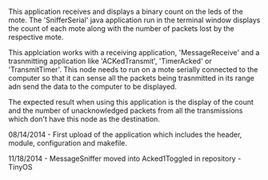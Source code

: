 This application receives and displays a binary count on the leds of the mote. The 'SnifferSerial' java application run in the terminal window displays the count of each mote along with the number of packets lost by the respective mote.

This applciation works with a receiving application, 'MessageReceive' and a trasnmitting application like 'ACKedTransmit', 'TimerAcked' or 'TransmitTimer'. This node needs to run on a mote serially connected to the computer so that it can sense all the packets being trasnmitted in its range adn send the data to the computer to be displayed.

The expected result when using this application is the display of the count and the number of unacknowledged packets from all the transmissions which don't have this node as the destination.

08/14/2014 - First upload of the application which includes the header, module, configuration and makefile.

11/18/2014 - MessageSniffer moved into Acked1Toggled in repository - TinyOS
